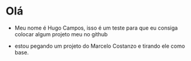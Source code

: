 # Olá 
- Meu nome é Hugo Campos, isso é um teste para que eu consiga colocar algum projeto meu no github
+ estou pegando um projeto do Marcelo Costanzo e tirando ele como base.


